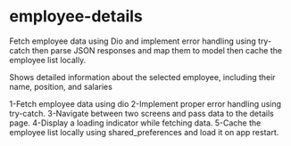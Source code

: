 # employee-details
Fetch employee data using Dio and implement error handling using try-catch then parse JSON responses and map them to model then cache the employee list locally.

Shows detailed information about the selected employee, including their name, position, and salaries

1-Fetch employee data using dio
2-Implement proper error handling using try-catch.
3-Navigate between two screens and pass data to the details page.
4-Display a loading indicator while fetching data.
5-Cache the employee list locally using shared_preferences and load it on app restart.